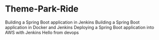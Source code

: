 # Theme-Park-Ride
Building a Spring Boot application in Jenkins
Building a Spring Boot application in Docker and Jenkins
Deploying a Spring Boot application into AWS with Jenkins
Hello from devops
